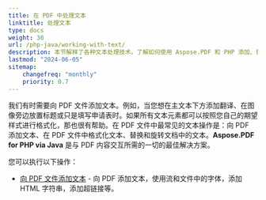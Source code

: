 ```yaml
---
title: 在 PDF 中处理文本
linktitle: 处理文本
type: docs
weight: 30
url: /php-java/working-with-text/
description: 本节解释了各种文本处理技术。了解如何使用 Aspose.PDF 和 PHP 添加、替换、旋转、搜索文本。
lastmod: "2024-06-05"
sitemap:
    changefreq: "monthly"
    priority: 0.7
---
```


我们有时需要向 PDF 文件添加文本。例如，当您想在主文本下方添加翻译、在图像旁边放置标题或只是填写申请表时。如果所有文本元素都可以按照您自己的期望样式进行格式化，那也很有帮助。在 PDF 文件中最常见的文本操作是：向 PDF 添加文本、在 PDF 文件中格式化文本、替换和旋转文档中的文本。**Aspose.PDF for PHP via Java** 是与 PDF 内容交互所需的一切的最佳解决方案。

您可以执行以下操作：

- [向 PDF 文件添加文本](/pdf/php-java/add-text-to-pdf-file/) - 向 PDF 添加文本，使用流和文件中的字体，添加 HTML 字符串，添加超链接等。